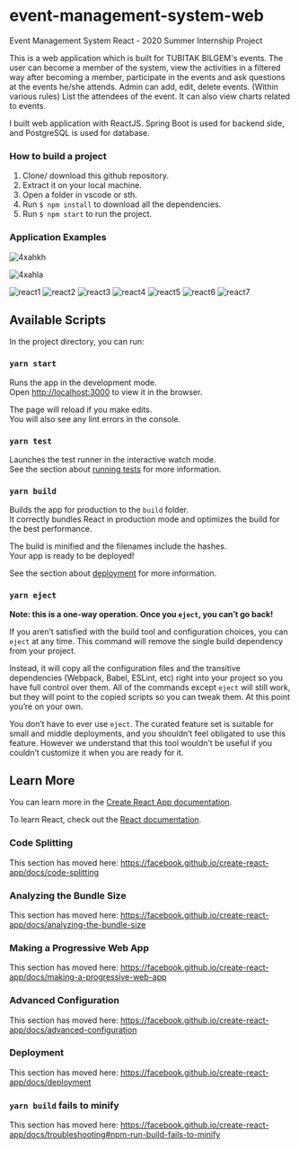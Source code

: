 # event-management-system-web
Event Management System React - 2020 Summer Internship Project

This is a web application which is built for TUBITAK BILGEM's events. The user can become a member of the system, view the activities in a filtered way after becoming a member, participate in the events and ask questions at the events he/she attends. Admin can add, edit, delete events. (Within various rules) List the attendees of the event. It can also view charts related to events. 

I built web application with ReactJS. Spring Boot is used for backend side, and PostgreSQL is used for database.

### How to build a project

1. Clone/ download this github repository.
2. Extract it on your local machine.
3. Open a folder in vscode or sth.
4. Run `$ npm install`  to download all the dependencies.
5. Run `$ npm start` to run the project.

### Application Examples


![4xahkh](https://user-images.githubusercontent.com/72974967/107343244-35030980-6ad2-11eb-9de4-33895e836d2f.gif)


![4xahla](https://user-images.githubusercontent.com/72974967/107343257-37656380-6ad2-11eb-8afc-55bb1a0a1d45.gif)




![react1](https://user-images.githubusercontent.com/72974967/107343196-2a487480-6ad2-11eb-9f1a-a0925ba474b1.png)
![react2](https://user-images.githubusercontent.com/72974967/107343199-2b79a180-6ad2-11eb-816a-d79187126549.png)
![react3](https://user-images.githubusercontent.com/72974967/107343203-2c123800-6ad2-11eb-9fe8-9c42716ae7f3.png)
![react4](https://user-images.githubusercontent.com/72974967/107343209-2d436500-6ad2-11eb-911a-99677885b0d6.png)
![react5](https://user-images.githubusercontent.com/72974967/107343215-2ddbfb80-6ad2-11eb-9a86-aea0f55c1178.png)
![react6](https://user-images.githubusercontent.com/72974967/107343217-2f0d2880-6ad2-11eb-8ed1-b2c8aee555b9.png)
![react7](https://user-images.githubusercontent.com/72974967/107343224-2fa5bf00-6ad2-11eb-9095-a7fbbdda2b85.png)


## Available Scripts

In the project directory, you can run:

### `yarn start`

Runs the app in the development mode.<br />
Open [http://localhost:3000](http://localhost:3000) to view it in the browser.

The page will reload if you make edits.<br />
You will also see any lint errors in the console.

### `yarn test`

Launches the test runner in the interactive watch mode.<br />
See the section about [running tests](https://facebook.github.io/create-react-app/docs/running-tests) for more information.

### `yarn build`

Builds the app for production to the `build` folder.<br />
It correctly bundles React in production mode and optimizes the build for the best performance.

The build is minified and the filenames include the hashes.<br />
Your app is ready to be deployed!

See the section about [deployment](https://facebook.github.io/create-react-app/docs/deployment) for more information.

### `yarn eject`

**Note: this is a one-way operation. Once you `eject`, you can’t go back!**

If you aren’t satisfied with the build tool and configuration choices, you can `eject` at any time. This command will remove the single build dependency from your project.

Instead, it will copy all the configuration files and the transitive dependencies (Webpack, Babel, ESLint, etc) right into your project so you have full control over them. All of the commands except `eject` will still work, but they will point to the copied scripts so you can tweak them. At this point you’re on your own.

You don’t have to ever use `eject`. The curated feature set is suitable for small and middle deployments, and you shouldn’t feel obligated to use this feature. However we understand that this tool wouldn’t be useful if you couldn’t customize it when you are ready for it.

## Learn More

You can learn more in the [Create React App documentation](https://facebook.github.io/create-react-app/docs/getting-started).

To learn React, check out the [React documentation](https://reactjs.org/).

### Code Splitting

This section has moved here: https://facebook.github.io/create-react-app/docs/code-splitting

### Analyzing the Bundle Size

This section has moved here: https://facebook.github.io/create-react-app/docs/analyzing-the-bundle-size

### Making a Progressive Web App

This section has moved here: https://facebook.github.io/create-react-app/docs/making-a-progressive-web-app

### Advanced Configuration

This section has moved here: https://facebook.github.io/create-react-app/docs/advanced-configuration

### Deployment

This section has moved here: https://facebook.github.io/create-react-app/docs/deployment

### `yarn build` fails to minify

This section has moved here: https://facebook.github.io/create-react-app/docs/troubleshooting#npm-run-build-fails-to-minify
